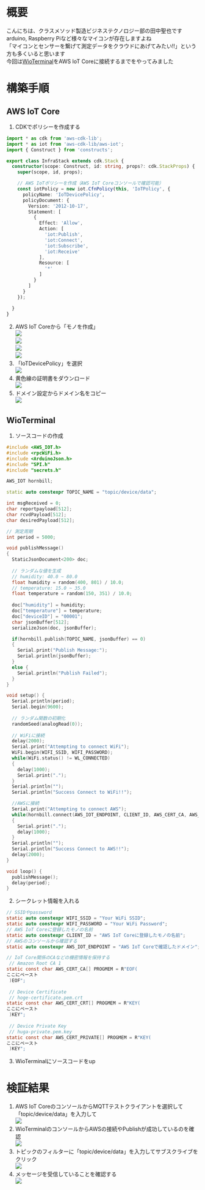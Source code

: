 # 概要
こんにちは、クラスメソッド製造ビジネステクノロジー部の田中聖也です  
arduino, Raspberry Piなど様々なマイコンが存在しますよね  
「マイコンとセンサーを繋げて測定データをクラウドにあげてみたい!!」という方も多くいると思います  
今回は[WioTerminal](https://www.switch-science.com/products/6360?srsltid=AfmBOooidIQ5dYSM0lq5HyDUD8IFuI0pu07fOXkuH-AZ4ohDXzJO3OJL)をAWS IoT Coreに接続するまでをやってみました

# 構築手順
## AWS IoT Core
1. CDKでポリシーを作成する  
```typescript:stack.ts
import * as cdk from 'aws-cdk-lib';
import * as iot from 'aws-cdk-lib/aws-iot';
import { Construct } from 'constructs';

export class InfraStack extends cdk.Stack {
  constructor(scope: Construct, id: string, props?: cdk.StackProps) {
    super(scope, id, props);

    // AWS IoTポリシーを作成（AWS IoT Coreコンソールで確認可能）
    const iotPolicy = new iot.CfnPolicy(this, 'IoTPolicy', {
      policyName: 'IoTDevicePolicy',
      policyDocument: {
        Version: '2012-10-17',
        Statement: [
          {
            Effect: 'Allow',
            Action: [
              'iot:Publish',
              'iot:Connect',
              'iot:Subscribe',
              'iot:Receive'
            ],
            Resource: [
              '*'
            ]
          }
        ]
      }
    });
    
  }
}
```
2. AWS IoT Coreから「モノを作成」  
![](./images/AWS_1.PNG)  
![](./images/AWS_2.PNG)  
![](./images/AWS_3.PNG)  
![](./images/AWS_4.PNG)  
3. 「IoTDevicePolicy」を選択  
![](./images/AWS_5.PNG)  
4. 黄色線の証明書をダウンロード  
![](./images/AWS_6.PNG)  
5. ドメイン設定からドメイン名をコピー  
![](./images/AWS_7.PNG)  

## WioTerminal
1. ソースコードの作成  
```ino:wioterminal.ino
#include <AWS_IOT.h>
#include <rpcWiFi.h>
#include <ArduinoJson.h>
#include "SPI.h"
#include "secrets.h"

AWS_IOT hornbill;

static auto constexpr TOPIC_NAME = "topic/device/data";

int msgReceived = 0;
char reportpayload[512];
char rcvdPayload[512];
char desiredPayload[512];

// 測定周期 
int period = 5000;

void publishMessage()
{
  StaticJsonDocument<200> doc;
  
  // ランダムな値を生成
  // humidity: 40.0 ~ 80.0
  float humidity = random(400, 801) / 10.0;
  // temperature: 15.0 ~ 35.0
  float temperature = random(150, 351) / 10.0;
  
  doc["humidity"] = humidity;
  doc["temperature"] = temperature;
  doc["deviceID"] = "00001";
  char jsonBuffer[512];
  serializeJson(doc, jsonBuffer);

  if(hornbill.publish(TOPIC_NAME, jsonBuffer) == 0)
  {        
    Serial.print("Publish Message:");
    Serial.println(jsonBuffer);
  }
  else {
    Serial.println("Publish Failed");
  }
}

void setup() {
  Serial.println(period);
  Serial.begin(9600);
  
  // ランダム関数の初期化
  randomSeed(analogRead(0));
  
  // WiFiに接続
  delay(2000);
  Serial.print("Attempting to connect WiFi");
  WiFi.begin(WIFI_SSID, WIFI_PASSWORD);
  while(WiFi.status() != WL_CONNECTED)
  {
    delay(1000);
    Serial.print(".");
  }
  Serial.println("");
  Serial.println("Success Connect to WiFi!!");

  //AWSに接続
  Serial.print("Attempting to connect AWS");
  while(hornbill.connect(AWS_IOT_ENDPOINT, CLIENT_ID, AWS_CERT_CA, AWS_CERT_CRT, AWS_CERT_PRIVATE) != 0)
  {
    Serial.print(".");
    delay(1000);
  }
  Serial.println("");
  Serial.println("Success Connect to AWS!!");
  delay(2000);
}

void loop() {
  publishMessage();
  delay(period);
}
```
2. シークレット情報を入れる  
```h:secret.h
// SSIDやpassword
static auto constexpr WIFI_SSID = "Your WiFi SSID";
static auto constexpr WIFI_PASSWORD = "Your WiFi Password";
// AWS IoT Coreに登録したモノの名前
static auto constexpr CLIENT_ID = "AWS IoT Coreに登録したモノの名前";
// AWSのコンソールから確認する
static auto constexpr AWS_IOT_ENDPOINT = "AWS IoT Coreで確認したドメイン";

// IoT Core関係のCAなどの機密情報を保持する
 // Amazon Root CA 1
static const char AWS_CERT_CA[] PROGMEM = R"EOF(
ここにペースト
 )EOF";
 
 // Device Certificate
 // hoge-certificate.pem.crt
static const char AWS_CERT_CRT[] PROGMEM = R"KEY(
ここにペースト
 )KEY";
 
 // Device Private Key
 // huga-private.pem.key
static const char AWS_CERT_PRIVATE[] PROGMEM = R"KEY(
ここにペースト
 )KEY";
```
3. WioTerminalにソースコードをup

# 検証結果
1. AWS IoT CoreのコンソールからMQTTテストクライアントを選択して「topic/device/data」を入力して  
![](./images/検証_1.PNG)  
2. WioTerminalのコンソールからAWSの接続やPublishが成功しているのを確認  
![](./images/検証_2.PNG)  
3. トピックのフィルターに「topic/device/data」を入力してサブスクライブをクリック  
![](./images/検証_3.PNG)  
4. メッセージを受信していることを確認する  
![](./images/検証_4.PNG)  